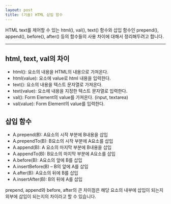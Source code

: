```yaml
---
layout: post
title: (기술) HTML 삽입 함수
---
```


HTML text를 제어할 수 있는 html(), val(), text() 함수와 삽입 함수인 prepend(), append(), before(), after() 등의 함수들의 사용 차이에 대해서 정리해두려고 합니다.

 ---

html, text, val의 차이
---

- html(): 요소의 내용을 HTML의 내용으로 가져온다.
- html(value): 요소에 value로 html 내용을 입력한다.
- text(): 요소의 내용을 텍스트 문자열로 가져온다.
- text(value): 요소에 내용을 지정한 텍스트 문자열로 입력한다.
- val(): Form Element의 value를 가져온다. (input, textarea)
- val(value): Form Element의 value를 입력한다.

삽입 함수
---

- A.prepend(B): A요소의 시작 부분에 B내용을 삽입
- A.prependTo(B): B요소의 시작 부분에 A요소를 삽입
- A.append(B): A 요소의 마지막 부분에 B내용을 삽입
- A.appendTo(B): B요소의 마지막 부분에 A요소를 삽입
- A.before(B): A요소의 앞에 B를 삽입
- A.insertBefore(B) – B의 앞에 A를 삽입
- A.after(B): A요소의 뒤에 B를 삽입
- A.insertAfter(B): B의 뒤에 A를 삽입

prepend, append와 before, after의 큰 차이점은 해당 요소의 내부에 삽입이 되는지 외부에 삽입이 되는지의 차이라고 할 수 있습니다.
